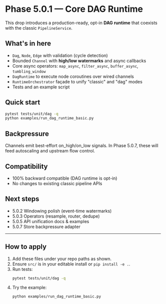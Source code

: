 # Phase 5.0.1 — Core DAG Runtime

This drop introduces a production-ready, opt-in **DAG runtime** that coexists with the classic `PipelineService`.

## What's in here

- `Dag`, `Node`, `Edge` with validation (cycle detection)
- Bounded `Channel` with **high/low watermarks** and async callbacks
- Core async operators: `map_async`, `filter_async`, `buffer_async`, `tumbling_window`
- `DagRuntime` to execute node coroutines over wired channels
- `RuntimeOrchestrator` façade to unify "classic" and "dag" modes
- Tests and an example script

## Quick start

```bash
pytest tests/unit/dag -q
python examples/run_dag_runtime_basic.py
```

## Backpressure

Channels emit best-effort on_high/on_low signals. In Phase 5.0.7, these will feed autoscaling and upstream flow control.

## Compatibility

- 100% backward compatible (DAG runtime is opt-in)
- No changes to existing classic pipeline APIs

## Next steps

- 5.0.2 Windowing polish (event-time watermarks)
- 5.0.3 Operators (resample, router, dedupe)
- 5.0.5 API unification docs & examples
- 5.0.7 Store backpressure adapter

---

## How to apply

1. Add these files under your repo paths as shown.
2. Ensure `src/` is in your editable install or `pip install -e .`.
3. Run tests:
   ```bash
   pytest tests/unit/dag -q
   ```
4. Try the example:
   ```bash
   python examples/run_dag_runtime_basic.py
   ```

